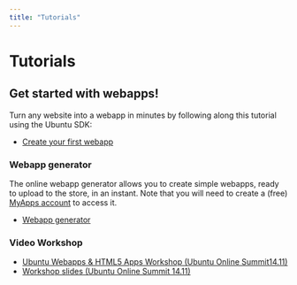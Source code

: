 ```yaml
---
title: "Tutorials"
---
```



# Tutorials

## Get started with webapps!

Turn any website into a webapp in minutes by following along this tutorial
using the Ubuntu SDK:

  * [Create your first webapp](web-app-tutorial.md)

### Webapp generator

The online webapp generator allows you to create simple webapps, ready to
upload to the store, in an instant. Note that you will need to create a (free)
[MyApps account](https://myapps.developer.ubuntu.com/) to access it.

  * [Webapp generator](https://developer.ubuntu.com/webapp-generator/)

### Video Workshop

 * [Ubuntu Webapps & HTML5 Apps Workshop (Ubuntu Online Summit14.11)](https://www.youtube.com/watch?v=A0GnnWw6Xd4)
 * [Workshop slides (Ubuntu Online Summit 14.11)](https://docs.google.com/a/canonical.com/presentation/d/1oTMyYMIvZsfeBy7OJwIqiXP0AWWF8bzXUpdkT46oPHA/edit#slide=id.g1877ebb12_6_0)

